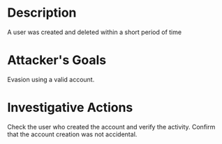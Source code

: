 # Description
A user was created and deleted within a short period of time
# Attacker's Goals
Evasion using a valid account.
# Investigative Actions
Check the user who created the account and verify the activity.
Confirm that the account creation was not accidental.
